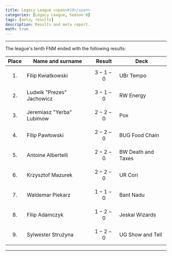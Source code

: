 ```yaml
---
title: Legacy League <span>#10</span>
categories: [Legacy League, Season 0]
tags: [meta, results]
description: Results and meta report.
math: true
---
```


---

The league's tenth FNM ended with the following results:

|   Place   | Name and surname          | Result      | Deck               |
|:---------:|---------------------------|-------------|--------------------|
| $$ 1. $$  | Filip Kwiatkowski         | $$ 3-1-0 $$ | UBr Tempo          |
| $$ 2. $$  | Ludwik "Prezes" Jachowicz | $$ 3-1-0 $$ | RW Energy          |
| $$ 3. $$  | Jeremiasz "Yerba" Lubimow | $$ 2-2-0 $$ | Pox                |
| $$ 4. $$  | Filip Pawłowski           | $$ 2-2-0 $$ | BUG Food Chain     |
| $$ 5. $$  | Antoine Albertelli        | $$ 2-2-0 $$ | BW Death and Taxes |
| $$ 6. $$  | Krzysztof Mazurek         | $$ 2-2-0 $$ | UR Cori            |
| $$ 7. $$  | Waldemar Piekarz          | $$ 1-1-0 $$ | Bant Nadu          |
| $$ 8. $$  | Filip Adamczyk            | $$ 1-2-0 $$ | Jeskai Wizards     |
| $$ 9. $$  | Sylwester Strużyna        | $$ 1-2-0 $$ | UG Show and Tell   |

---
